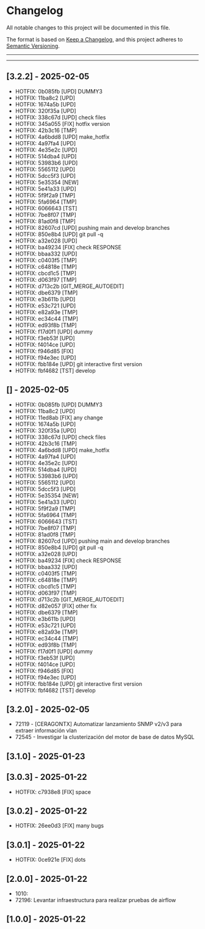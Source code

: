 # Changelog
All notable changes to this project will be documented in this file.

The format is based on [Keep a Changelog](https://keepachangelog.com/en/1.0.0/),
and this project adheres to [Semantic Versioning](https://semver.org/spec/v2.0.0.html).

---
---

## [3.2.2] - 2025-02-05
- HOTFIX: 0b085fb [UPD] DUMMY3
- HOTFIX: 11ba8c2 [UPD]
- HOTFIX: 1674a5b [UPD]
- HOTFIX: 320f35a [UPD]
- HOTFIX: 338c67d [UPD] check files
- HOTFIX: 345a055 [FIX] hotfix version
- HOTFIX: 42b3c16 [TMP]
- HOTFIX: 4a6bdd8 [UPD] make_hotfix
- HOTFIX: 4a97fa4 [UPD]
- HOTFIX: 4e35e2c [UPD]
- HOTFIX: 514dba4 [UPD]
- HOTFIX: 53983b6 [UPD]
- HOTFIX: 5565112 [UPD]
- HOTFIX: 5dcc5f3 [UPD]
- HOTFIX: 5e35354 [NEW]
- HOTFIX: 5e41a33 [UPD]
- HOTFIX: 5f9f2a9 [TMP]
- HOTFIX: 5fa6964 [TMP]
- HOTFIX: 6066643 [TST]
- HOTFIX: 7be8f07 [TMP]
- HOTFIX: 81ad0f8 [TMP]
- HOTFIX: 82607cd [UPD] pushing main and develop branches
- HOTFIX: 850e8b4 [UPD] git pull -q
- HOTFIX: a32e028 [UPD]
- HOTFIX: ba49234 [FIX] check RESPONSE
- HOTFIX: bbaa332 [UPD]
- HOTFIX: c0403f5 [TMP]
- HOTFIX: c64818e [TMP]
- HOTFIX: cbcd1c5 [TMP]
- HOTFIX: d063f97 [TMP]
- HOTFIX: d713c2b [GIT_MERGE_AUTOEDIT]
- HOTFIX: dbe6379 [TMP]
- HOTFIX: e3b611b [UPD]
- HOTFIX: e53c721 [UPD]
- HOTFIX: e82a93e [TMP]
- HOTFIX: ec34c44 [TMP]
- HOTFIX: ed93f8b [TMP]
- HOTFIX: f17d0f1 [UPD] dummy
- HOTFIX: f3eb53f [UPD]
- HOTFIX: f4014ce [UPD]
- HOTFIX: f946d85 [FIX]
- HOTFIX: f94e3ec [UPD]
- HOTFIX: fbb184e [UPD] git interactive first version
- HOTFIX: fbf4682 [TST] develop

## [] - 2025-02-05
- HOTFIX: 0b085fb [UPD] DUMMY3
- HOTFIX: 11ba8c2 [UPD]
- HOTFIX: 11ed8ab [FIX] any change
- HOTFIX: 1674a5b [UPD]
- HOTFIX: 320f35a [UPD]
- HOTFIX: 338c67d [UPD] check files
- HOTFIX: 42b3c16 [TMP]
- HOTFIX: 4a6bdd8 [UPD] make_hotfix
- HOTFIX: 4a97fa4 [UPD]
- HOTFIX: 4e35e2c [UPD]
- HOTFIX: 514dba4 [UPD]
- HOTFIX: 53983b6 [UPD]
- HOTFIX: 5565112 [UPD]
- HOTFIX: 5dcc5f3 [UPD]
- HOTFIX: 5e35354 [NEW]
- HOTFIX: 5e41a33 [UPD]
- HOTFIX: 5f9f2a9 [TMP]
- HOTFIX: 5fa6964 [TMP]
- HOTFIX: 6066643 [TST]
- HOTFIX: 7be8f07 [TMP]
- HOTFIX: 81ad0f8 [TMP]
- HOTFIX: 82607cd [UPD] pushing main and develop branches
- HOTFIX: 850e8b4 [UPD] git pull -q
- HOTFIX: a32e028 [UPD]
- HOTFIX: ba49234 [FIX] check RESPONSE
- HOTFIX: bbaa332 [UPD]
- HOTFIX: c0403f5 [TMP]
- HOTFIX: c64818e [TMP]
- HOTFIX: cbcd1c5 [TMP]
- HOTFIX: d063f97 [TMP]
- HOTFIX: d713c2b [GIT_MERGE_AUTOEDIT]
- HOTFIX: d82e057 [FIX] other fix
- HOTFIX: dbe6379 [TMP]
- HOTFIX: e3b611b [UPD]
- HOTFIX: e53c721 [UPD]
- HOTFIX: e82a93e [TMP]
- HOTFIX: ec34c44 [TMP]
- HOTFIX: ed93f8b [TMP]
- HOTFIX: f17d0f1 [UPD] dummy
- HOTFIX: f3eb53f [UPD]
- HOTFIX: f4014ce [UPD]
- HOTFIX: f946d85 [FIX]
- HOTFIX: f94e3ec [UPD]
- HOTFIX: fbb184e [UPD] git interactive first version
- HOTFIX: fbf4682 [TST] develop

## [3.2.0] - 2025-02-05
- 72119 - [CERAGONTX] Automatizar lanzamiento SNMP v2/v3 para extraer información vlan
- 72545 - Investigar la clusterización del motor de base de datos MySQL

## [3.1.0] - 2025-01-23

## [3.0.3] - 2025-01-22
- HOTFIX: c7938e8 [FIX] space

## [3.0.2] - 2025-01-22
- HOTFIX: 26ee0d3 [FIX]  many bugs

## [3.0.1] - 2025-01-22
- HOTFIX: 0ce921e [FIX] dots

## [2.0.0] - 2025-01-22
- 1010: 
- 72196: Levantar infraestructura para realizar pruebas de airflow

## [1.0.0] - 2025-01-22
